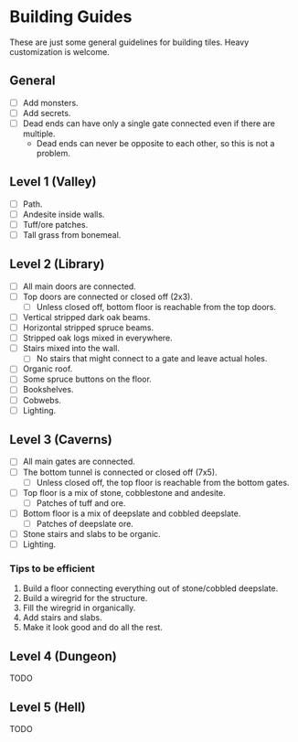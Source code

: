 # Building Guides

These are just some general guidelines for building tiles. Heavy customization is welcome.

## General

- [ ] Add monsters.
- [ ] Add secrets.
- [ ] Dead ends can have only a single gate connected even if there are multiple.
  - Dead ends can never be opposite to each other, so this is not a problem.

## Level 1 (Valley)

- [ ] Path.
- [ ] Andesite inside walls.
- [ ] Tuff/ore patches.
- [ ] Tall grass from bonemeal.

## Level 2 (Library)

- [ ] All main doors are connected.
- [ ] Top doors are connected or closed off (2x3).
  - [ ] Unless closed off, bottom floor is reachable from the top doors.
- [ ] Vertical stripped dark oak beams.
- [ ] Horizontal stripped spruce beams.
- [ ] Stripped oak logs mixed in everywhere.
- [ ] Stairs mixed into the wall.
  - [ ] No stairs that might connect to a gate and leave actual holes.
- [ ] Organic roof.
- [ ] Some spruce buttons on the floor.
- [ ] Bookshelves.
- [ ] Cobwebs.
- [ ] Lighting.

## Level 3 (Caverns)

- [ ] All main gates are connected.
- [ ] The bottom tunnel is connected or closed off (7x5).
  - [ ] Unless closed off, the top floor is reachable from the bottom gates.
- [ ] Top floor is a mix of stone, cobblestone and andesite.
  - [ ] Patches of tuff and ore.
- [ ] Bottom floor is a mix of deepslate and cobbled deepslate.
  - [ ] Patches of deepslate ore.
- [ ] Stone stairs and slabs to be organic.
- [ ] Lighting.

### Tips to be efficient

1. Build a floor connecting everything out of stone/cobbled deepslate.
2. Build a wiregrid for the structure.
3. Fill the wiregrid in organically.
4. Add stairs and slabs.
5. Make it look good and do all the rest.

## Level 4 (Dungeon)

TODO

## Level 5 (Hell)

TODO
